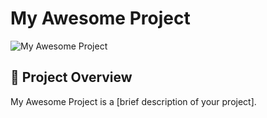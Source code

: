 # My Awesome Project

![My Awesome Project](https://your-image-url.com/banner.png)

## 🚀 Project Overview

My Awesome Project is a [brief description of your project].
